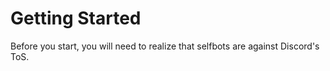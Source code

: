 # Getting Started

Before you start, you will need to realize that selfbots are against Discord's ToS.

